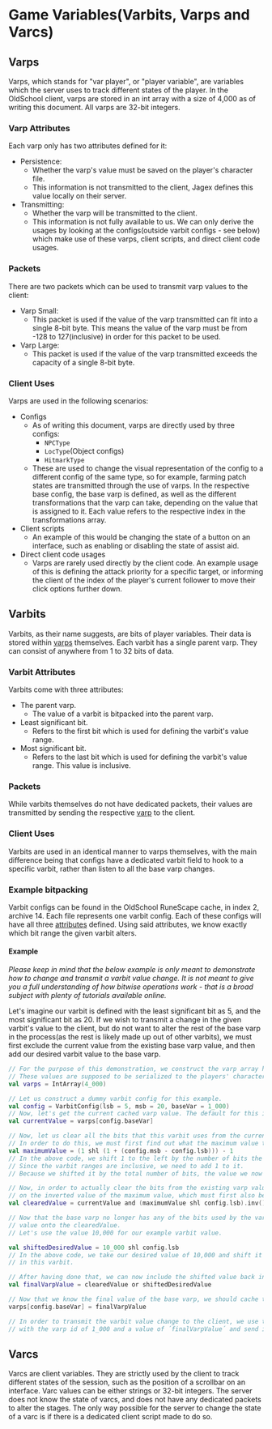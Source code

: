 
# Game Variables(Varbits, Varps and Varcs)

## Varps

Varps, which stands for "var player", or "player variable", are variables which the server uses
to track different states of the player. In the OldSchool client, varps are stored in
an int array with a size of 4,000 as of writing this document. All varps are 32-bit integers.

### Varp Attributes

Each varp only has two attributes defined for it:
- Persistence:
  - Whether the varp's value must be saved on the player's character file.
  - This information is not transmitted to the client, Jagex defines this value locally on their server.
- Transmitting:
  - Whether the varp will be transmitted to the client.
  - This information is not fully available to us. We can only derive the usages by looking
  at the configs(outside varbit configs - see below) which make use of these varps, client scripts,
  and direct client code usages.

### Packets
There are two packets which can be used to transmit varp values to the client:
- Varp Small:
  - This packet is used if the value of the varp transmitted can fit into a single 8-bit byte.
  This means the value of the varp must be from -128 to 127(inclusive) in order for this packet
  to be used.
- Varp Large:
  - This packet is used if the value of the varp transmitted exceeds the capacity of a single 8-bit byte.

### Client Uses
Varps are used in the following scenarios:
- Configs
  - As of writing this document, varps are directly used by three configs:
    - `NPCType`
    - `LocType`(Object configs)
    - `HitmarkType`
  - These are used to change the visual representation of the config to a different config of the same type,
  so for example, farming patch states are transmitted through the use of varps.
  In the respective base config, the base varp is defined, as well as the different transformations
  that the varp can take, depending on the value that is assigned to it. Each value refers to the respective
  index in the transformations array.
- Client scripts
  - An example of this would be changing the state of a button on an interface,
  such as enabling or disabling the state of assist aid.
- Direct client code usages
  - Varps are rarely used directly by the client code. An example usage of this is
  defining the attack priority for a specific target, or informing the client of the
  index of the player's current follower to move their click options further down.

## Varbits
Varbits, as their name suggests, are bits of player variables. Their data is stored within
[varps](#Varps) themselves. Each varbit has a single parent varp. They can consist of 
anywhere from 1 to 32 bits of data.

### Varbit Attributes
Varbits come with three attributes:
- The parent varp.
  - The value of a varbit is bitpacked into the parent varp.
- Least significant bit.
  - Refers to the first bit which is used for defining the varbit's value range.
- Most significant bit.
  - Refers to the last bit which is used for defining the varbit's value range. This value is inclusive.

### Packets
While varbits themselves do not have dedicated packets, their values are transmitted
by sending the respective [varp](#Varps) to the client.

### Client Uses
Varbits are used in an identical manner to varps themselves, with the main difference being that configs
have a dedicated varbit field to hook to a specific varbit, rather than listen to all the base varp changes.

### Example bitpacking

Varbit configs can be found in the OldSchool RuneScape cache, in index 2, archive 14. Each file represents one
varbit config. Each of these configs will have all three [attributes](#Varbit-Attributes) defined.
Using said attributes, we know exactly which bit range the given varbit alters.

#### Example

*Please keep in mind that the below example is only meant to demonstrate how to change and transmit a varbit
value change. It is not meant to give you a full understanding of how bitwise operations work - that is a
broad subject with plenty of tutorials available online.*

Let's imagine our varbit is defined with the least significant bit as 5, and the most significant bit as 20.
If we wish to transmit a change in the given varbit's value to the client, but do not want to alter the rest
of the base varp in the process(as the rest is likely made up out of other varbits), we must first exclude
the current value from the existing base varp value, and then add our desired varbit value to the base varp.

```kotlin
// For the purpose of this demonstration, we construct the varp array here in our code.
// These values are supposed to be serialized to the players' character files, and acquired from there instead.
val varps = IntArray(4_000)

// Let us construct a dummy varbit config for this example.
val config = VarbitConfig(lsb = 5, msb = 20, baseVar = 1_000)
// Now, let's get the current cached varp value. The default for this is 0, if the varp has never been touched by this player.
val currentValue = varps[config.baseVar]

// Now, let us clear all the bits that this varbit uses from the current varp value.
// In order to do this, we must first find out what the maximum value that the varbit can carry is.
val maximumValue = (1 shl (1 + (config.msb - config.lsb))) - 1
// In the above code, we shift 1 to the left by the number of bits the varbit occupies.
// Since the varbit ranges are inclusive, we need to add 1 to it.
// Because we shifted it by the total number of bits, the value we now have is 1 above what we need, so we subtract one from it.

// Now, in order to actually clear the bits from the existing varp value, we must use the bitwise-and operation
// on the inverted value of the maximum value, which must first also be shifted by the number of the least significant bits.
val clearedValue = currentValue and (maximumValue shl config.lsb).inv()

// Now that the base varp no longer has any of the bits used by the varbit enabled, we can add our desired
// value onto the clearedValue.
// Let's use the value 10,000 for our example varbit value.

val shiftedDesiredValue = 10_000 shl config.lsb
// In the above code, we take our desired value of 10,000 and shift it to the left by the number of the least significant bits
// in this varbit.

// After having done that, we can now include the shifted value back into the clearedValue.
val finalVarpValue = clearedValue or shiftedDesiredValue

// Now that we know the final value of the base varp, we should cache the value locally.
varps[config.baseVar] = finalVarpValue

// In order to transmit the varbit value change to the client, we use the Large Varp packet
// with the varp id of 1_000 and a value of ´finalVarpValue´ and send it to the client.
```

## Varcs

Varcs are client variables. They are strictly used by the client to track different states of the session, such as
the position of a scrollbar on an interface. Varc values can be either strings or 32-bit integers.
The server does not know the state of varcs, and does not have any dedicated packets to alter the stages.
The only way possible for the server to change the state of a varc is if there is a dedicated client script
made to do so.